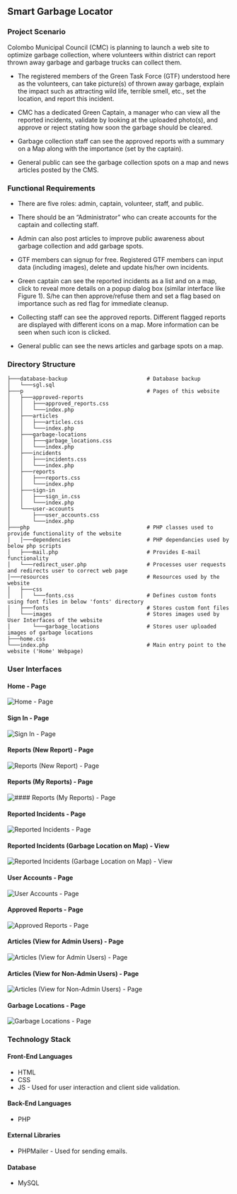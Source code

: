 ## Smart Garbage Locator

### Project Scenario

Colombo Municipal Council (CMC) is planning to launch a web site to optimize
garbage collection, where volunteers within district can report thrown away garbage
and garbage trucks can collect them.

* The registered members of the Green Task Force (GTF) understood here as the
volunteers, can take picture(s) of thrown away garbage, explain the impact such
as attracting wild life, terrible smell, etc., set the location, and report this incident.

* CMC has a dedicated Green Captain, a manager who can view all the reported
incidents, validate by looking at the uploaded photo(s), and approve or reject stating
how soon the garbage should be cleared.

* Garbage collection staff can see the approved reports with a summary on a Map
along with the importance (set by the captain).

* General public can see the garbage collection spots on a map and news articles
posted by the CMS.

### Functional Requirements

* There are five roles: admin, captain, volunteer, staff, and public.

* There should be an “Administrator” who can create accounts for the captain
and collecting staff.

* Admin can also post articles to improve public awareness about garbage
collection and add garbage spots.

* GTF members can signup for free. Registered GTF members can input data
(including images), delete and update his/her own incidents.

* Green captain can see the reported incidents as a list and on a map, click to
reveal more details on a popup dialog box (similar interface like Figure 1).
S/he can then approve/refuse them and set a flag based on importance such
as red flag for immediate cleanup.

* Collecting staff can see the approved reports. Different flagged reports are
displayed with different icons on a map. More information can be seen when
such icon is clicked.

* General public can see the news articles and garbage spots on a map.

### Directory Structure

```
├───database-backup                         # Database backup
│   └───sgl.sql
├───p                                       # Pages of this website
│   ├───approved-reports
│   │   ├───approved_reports.css
│   │   └───index.php 
│   ├───articles
│   │   ├───articles.css
│   │   └───index.php 
│   ├───garbage-locations
│   │   ├───garbage_locations.css
│   │   └───index.php 
│   ├───incidents
│   │   ├───incidents.css
│   │   └───index.php 
│   ├───reports
│   │   ├───reports.css
│   │   └───index.php 
│   ├───sign-in
│   │   ├───sign_in.css
│   │   └───index.php 
│   └───user-accounts
│       ├───user_accounts.css
│       └───index.php 
├───php                                     # PHP classes used to provide functionality of the website                           
│   │───dependencies                        # PHP dependancies used by below php scripts
│   ├───mail.php                            # Provides E-mail functionality
│   └───redirect_user.php                   # Processes user requests and redirects user to correct web page
│───resources                               # Resources used by the website
│   ├───css
│   │   └───fonts.css                       # Defines custom fonts using font files in below 'fonts' directory
│   ├───fonts                               # Stores custom font files
│   └───images                              # Stores images used by User Interfaces of the website
│       └───garbage_locations               # Stores user uploaded images of garbage locations
├───home.css
└───index.php                               # Main entry point to the website ('Home' Webpage)
```

### User Interfaces

#### Home - Page

![Home - Page](https://user-images.githubusercontent.com/58177462/81407466-13e34600-9159-11ea-9e43-57ce7a04c942.png)

#### Sign In - Page

![Sign In - Page](https://user-images.githubusercontent.com/58177462/81408113-46da0980-915a-11ea-925d-b49e204b8dd9.png)

#### Reports (New Report) - Page

![Reports (New Report) - Page](https://user-images.githubusercontent.com/58177462/81408367-bbad4380-915a-11ea-9ea7-6cbd653aae6f.png)

#### Reports (My Reports) - Page

![#### Reports (My Reports) - Page](https://user-images.githubusercontent.com/58177462/81408519-016a0c00-915b-11ea-84f6-ba035b61d6b5.png)

#### Reported Incidents - Page

![Reported Incidents - Page](https://user-images.githubusercontent.com/58177462/81408505-f9aa6780-915a-11ea-8194-fd6f41f9e5fe.png)

#### Reported Incidents (Garbage Location on Map) - View

![Reported Incidents (Garbage Location on Map) - View](https://user-images.githubusercontent.com/58177462/81408512-fd3dee80-915a-11ea-8d7e-81fcd15e5c03.png)

#### User Accounts - Page

![User Accounts - Page](https://user-images.githubusercontent.com/58177462/81408528-062ec000-915b-11ea-92fc-b3503e4c4206.png)

#### Approved Reports - Page

![Approved Reports - Page](https://user-images.githubusercontent.com/58177462/81408538-07f88380-915b-11ea-8f8a-f73dd2475cbd.png)

#### Articles (View for Admin Users) - Page

![Articles (View for Admin Users) - Page](https://user-images.githubusercontent.com/58177462/81408548-0b8c0a80-915b-11ea-912d-3a2098018305.png)

#### Articles (View for Non-Admin Users) - Page

![Articles (View for Non-Admin Users) - Page](https://user-images.githubusercontent.com/58177462/81408553-0e86fb00-915b-11ea-8515-2737597d3dbf.png)

#### Garbage Locations - Page

![Garbage Locations - Page](https://user-images.githubusercontent.com/58177462/81408558-1181eb80-915b-11ea-98de-34d34eb77cd4.png)
 
### Technology Stack

#### Front-End Languages

* HTML
* CSS
* JS - Used for user interaction and client side validation.

#### Back-End Languages

* PHP

#### External Libraries

* PHPMailer - Used for sending emails.

#### Database

* MySQL
